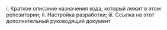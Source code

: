 i. Краткое описание назначения кода, который лежит в этом репозитории;
ii. Настройка разработки;
iii. Ссылка на этот дополнительный руководящий документ

